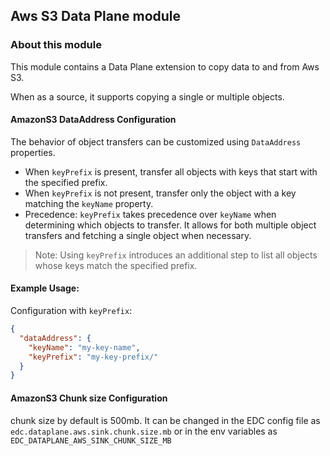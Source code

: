 ## Aws S3 Data Plane module

### About this module

This module contains a Data Plane extension to copy data to and from Aws S3.

When as a source, it supports copying a single or multiple objects.

#### AmazonS3 DataAddress Configuration

The behavior of object transfers can be customized using `DataAddress` properties.

- When `keyPrefix` is present, transfer all objects with keys that start with the specified prefix.
- When `keyPrefix` is not present, transfer only the object with a key matching the `keyName` property.
- Precedence: `keyPrefix` takes precedence over `keyName` when determining which objects to transfer. It allows for both multiple object transfers and fetching a single object when necessary.

>Note: Using `keyPrefix` introduces an additional step to list all objects whose keys match the specified prefix.
 
#### Example Usage:

Configuration with `keyPrefix`:

```json
{
  "dataAddress": {
    "keyName": "my-key-name",
    "keyPrefix": "my-key-prefix/"
  }
}
```

#### AmazonS3 Chunk size Configuration
chunk size by default is 500mb. It can be changed in the EDC config file as `edc.dataplane.aws.sink.chunk.size.mb` or in the env variables as `EDC_DATAPLANE_AWS_SINK_CHUNK_SIZE_MB`